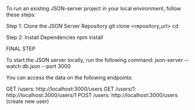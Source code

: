 To run an existing JSON-server project in your local environment, follow these steps:

Step 1: Clone the JSON Server Repository
git clone <repository_url>
cd <json-server-directory>

Step 2: Install Dependencies
npm install

FINAL STEP

To start the JSON server locally, run the following command:
json-server --watch db.json --port 3000

You can access the data on the following endpoints:

GET /users: http://localhost:3000/users
GET /users/1: http://localhost:3000/users/1
POST /users: http://localhost:3000/users (create new user)

